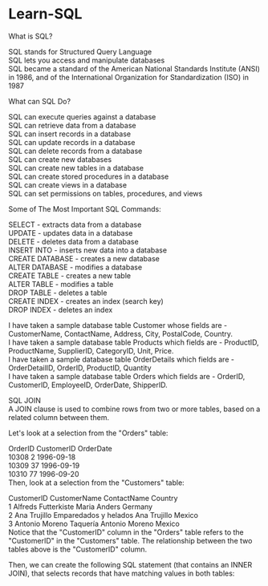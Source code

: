 # Learn-SQL

What is SQL?

SQL stands for Structured Query Language \
SQL lets you access and manipulate databases \
SQL became a standard of the American National Standards Institute (ANSI) in 1986, and of the International Organization for Standardization (ISO) in 1987

What can SQL Do?

SQL can execute queries against a database\
SQL can retrieve data from a database\
SQL can insert records in a database\
SQL can update records in a database\
SQL can delete records from a database\
SQL can create new databases\
SQL can create new tables in a database\
SQL can create stored procedures in a database\
SQL can create views in a database\
SQL can set permissions on tables, procedures, and views

Some of The Most Important SQL Commands:

SELECT - extracts data from a database\
UPDATE - updates data in a database\
DELETE - deletes data from a database\
INSERT INTO - inserts new data into a database\
CREATE DATABASE - creates a new database\
ALTER DATABASE - modifies a database\
CREATE TABLE - creates a new table\
ALTER TABLE - modifies a table\
DROP TABLE - deletes a table\
CREATE INDEX - creates an index (search key)\
DROP INDEX - deletes an index

I have taken a sample database table Customer whose fields are - CustomerName, ContactName, Address, City, PostalCode, Country. \
I have taken a sample database table Products which fields are - ProductID, ProductName, SupplierID, CategoryID, Unit, Price.\
I have taken a sample database table OrderDetails which fields are - OrderDetailID, OrderID, ProductID, Quantity \
I have taken a sample database table Orders which fields are - OrderID, CustomerID, EmployeeID, OrderDate, ShipperID.

SQL JOIN\
A JOIN clause is used to combine rows from two or more tables, based on a related column between them.

Let's look at a selection from the "Orders" table:

OrderID	CustomerID	OrderDate\
10308	2	1996-09-18\
10309	37	1996-09-19\
10310	77	1996-09-20\
Then, look at a selection from the "Customers" table:

CustomerID	CustomerName	ContactName	Country\
1	Alfreds Futterkiste	Maria Anders	Germany\
2	Ana Trujillo Emparedados y helados	Ana Trujillo	Mexico\
3	Antonio Moreno Taquería	Antonio Moreno	Mexico\
Notice that the "CustomerID" column in the "Orders" table refers to the "CustomerID" in the "Customers" table. The relationship between the two tables above is the "CustomerID" column.

Then, we can create the following SQL statement (that contains an INNER JOIN), that selects records that have matching values in both tables:


	

